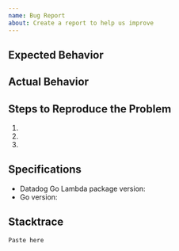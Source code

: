 ```yaml
---
name: Bug Report
about: Create a report to help us improve
---
```


## Expected Behavior


## Actual Behavior


## Steps to Reproduce the Problem

  1.
  1.
  1.

## Specifications

  - Datadog Go Lambda package version: 
  - Go version: 
  
## Stacktrace
  
  ```
  Paste here
  ```